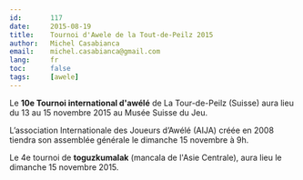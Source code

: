 ```yaml
---
id:       117
date:     2015-08-19
title:    Tournoi d'Awele de la Tout-de-Peilz 2015
author:   Michel Casabianca
email:    michel.casabianca@gmail.com
lang:     fr
toc:      false
tags:     [awele]
---
```


Le **10e Tournoi international d'awélé** de La Tour-de-Peilz (Suisse) aura lieu du 13 au 15 novembre 2015 au Musée Suisse du Jeu.

<!--more-->

L’association Internationale des Joueurs d’Awélé (AIJA) créée en 2008 tiendra son assemblée générale le dimanche 15 novembre à 9h.

Le 4e tournoi de **toguzkumalak** (mancala de l'Asie Centrale), aura lieu le dimanche 15 novembre 2015.
